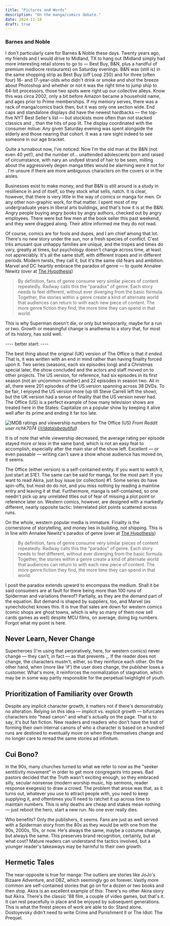 ```yaml
---
title: "Pictures and Words"
description: "On the manga/comics debate."
date: 2024-11-18
draft: true
---
```

### Barnes and Noble

I don't particularly care for Barnes & Noble these days. Twenty years ago, my friends and I would drive to Midland, TX to hang out (Midland simply had more interesting retail stores to go to — Best Buy, B&N, plus a handful of premium mediocre restaurants) on Saturday evenings. B&N was (still is) in the same shopping strip as Best Buy (off Loop 250) and for three (often four) 16- and 17-year-olds who didn't drink or smoke and shot the breeze about Photoshop and whether or not it was the right time to jump ship to 64-bit processors, those two spots were right up our collective alleys. Know this was circa 2002, only a bit before Amazon became a household name, and ages prior to Prime memberships. If my memory serves, there was a rack of manga/comics back then, but it was only one section wide. End caps and standalone displays did have the newest hardbacks — the top-five NYT Best Seller's list — but stockists more often than not stacked classics and _ than the hits of pop lit. The display coordinated with the consumer miliue: Any given Saturday evening was spent alongside the elderly and those nearing that cohort. It was a rare sight indeed to see someone in our age bracket.

Quite a turnabout now, I've noticed: Now I'm the old man at the B&N (not even 40 yet!), and the number of... unattended adolescents born and raised of circumstance, with nary an undyed strand of hair to be seen, milling about the aggressively degen manga titles would be alarming were it not for . I'm unsure if there are more ambiguous characters on the covers or in the aisles. 

Businesses exist to make money, and that B&N is still around is a study in reslilience in and of itself, so they stock what sells, natch. It is clear, however, that there is very little in the way of comics or manga for men. Or any other non-graphic work, for that matter. I spent most of my undergraduate years in liberal arts buildings, and that's how it is at the B&N. Angry people buying angry books by angry authors, checked out by angry employees. There were but few men at the book seller this past weekend, and they were dragged along. Their attire informed me they do not read.

Of course, comics are for fools and dupes, and I am chief among that lot. There's no new story under the sun, nor a fresh species of conflict. C'est très amusant que unhappy families are unique, and the tropes and times do vary, greatly at times, but  psychology doesn't change across time, at least not appreciably. It's all the same stuff, with different tropes and in different periods. Modern twists, they call it, but it's the same old fears and ambition. Marvel and DC heartily embrace the paradox of genre — to quote Annalee Newitz (over at [The Hypothesis](https://buttondown.com/thehypothesis/archive/how-much-are-you-willing-to-pay-for-a-fantasy/))

>By definition, fans of genre consume very similar pieces of content repeatedly. Radway calls this the “paradox” of genre. Each story needs to feel different, without ever diverging from the basic formula. Together, the stories within a genre create a kind of alternate world that audiences can return to with each new piece of content. The more genre fiction they find, the more time they can spend in that world.

This is why Superman doesn't die, or only but temporarily, maybe for a run or two. Growth or meaningful change is anathema to a story that, for most of its history, has sold well.

---- better start: ----

The best thing about the original (UK) version of The Office is that *it ended*. That is, it was written with an end in mind rather than having finality forced upon it. Two series (seasons, each six episodes long) and a Christmas special later, the show concluded and the actors and staff moved on to other projects. The US version, for reference, had six episodes in its first season (not an uncommon number) and 22 episodes in season two. All in all, there were 201 episodes of the US version spanning across 38 DVDs. To be fair, I enjoyed the US version more (up till Steve Carrell left the show), but the UK version had a sense of finality that the US version never had. The Office (US) is a perfect example of how many television shows are treated here in the States: Capitalize on a popular show by keeping it alive well after its prime and ending it far too late.

![IMDB ratings and viewership numbers for The Office (US)](2025-02-26_the_office_ratings.jpg)
*From Reddit user richk7074 ([/r/dataisbeautiful](https://www.reddit.com/r/dataisbeautiful/comments/66awqa/the_office_ratings_and_viewership_oc/))*

It is of note that while viewership decreased, the average rating per episode stayed more or less in the same band, which is not an easy feat to accomplish, especially after the main star of the show left. Excellent — or even passable — writing can't save a show whose audience has moved on, it seems.

The Office (either version) is a self-contained entity. If you want to watch it, just start at S1E1. The same can be said for manga, for the most part: If you want to read Akira, just buy issue (or collection) #1. Some series do have spin-offs, but most do do not, and you miss nothing by reading a mainline entry and leaving it at that. Furthermore, manga is self-contained, so one needn't pick up any unrelated titles out of fear of missing a plot point or reference later on. Western comics, however, are designed with a markedly different, nearly opposite tactic: Interrelated plot points scattered across runs.

On the whole, western popular media is immature. Finality is the cornerstone of storytelling, and money lies in building, not shipping. This is in line with Annalee Newitz's paradox of genre (over at [The Hypothesis](https://buttondown.com/thehypothesis/archive/how-much-are-you-willing-to-pay-for-a-fantasy/))

>By definition, fans of genre consume very similar pieces of content repeatedly. Radway calls this the “paradox” of genre. Each story needs to feel different, without ever diverging from the basic formula. Together, the stories within a genre create a kind of alternate world that audiences can return to with each new piece of content. The more genre fiction they find, the more time they can spend in that world.

I posit the paradox extends upward to encompass the medium. Shall it be said consumers are at fault for there being more than 100 runs of Spiderman and variations thereof? Partially, as they are the demand part of the equation. But demand is shaped by suppliers, too, and Marvel (as synechdoche) knows this. It is true that sales are down for western comics (comic shops are ghost towns, which is why so many of them now sell cards games as well) despite MCU films, on average, doing big numbers. Forgot what my point is here.

## Never Learn, Never Change

Superheroes (I'm using that perjoratively, here, for western comics) never change — they can't, in fact — as that prevents _. If the reader does not change, the characters mustn't, either, so they reinforce each other. On the other hand, when (more like 'if') the user does change, the publsher loses a customer. What's more, it reinforces the normalization of stagnation, which may be in some way partly responsible for the perpetual twighlight of youth.

## Prioritization of Familiarity over Growth

Despite any implicit character growth, it matters not if there's demonstrably no alteration. Relying on this idea — implicit vs. explicit growth — bifurcates characters into "head canon" and what's actually on the page. That is to say, it's but fan fiction. New readers and readers who don't have the trait of forming their own internal canons of who a character is based on a hundred runs are destined to eventually move on when they themselves change and no longer care to reread the same stories ad infinitum. 

## Cui Bono?

In the 90s, many churches turned to what we refer to now as the "seeker sentitivity movement" in order to get more congregants into pews. Bad pastors decided that the Truth wasn't exciting enough, so they embraced silly, secular nonsense (modern worship music, hip sermons, reader response exegesis) to draw a crowd. The problem that arose was that, as it turns out, whatever you use to attract people with, you need to keep supplying it, and oftentimes you'll need to ratchet it up across time to maintain  numbers. This is why deaths are cheap and stakes mean nothing — just reboot the hero, start a new run. No one ever really dies.

Who benefits? Only the publishers, it seems. Fans are just as well served with a Spiderman story from the 80s as they would be with one from the 90s, 2000s, 10s, or now. He's always the same, maybe a costume change, but always the same. This preserves brand recognition, certainly, but at what cost? Mature readers can understand the tactics involved, but a younger reader's takeaways may be harmful to their own growth. 

## Hermetic Tales

The near-opposite is true for manga: The outliers are stories like JoJo's Bizaare Adventure, and DBZ, which seemingly go on forever. Vastly more common are self-contained stories that go on for a dozen or two books and then stop. Akira is an excellent example of this: There's no other Akira story but Akira. There's the classic '88 film, a couple of video games, but that's it. It can rest peacefully in place and be enjoyed by subsequent generations. This is what the finest pieces of work are able to do: Stand alone. Dostoyevsky didn't need to write Crime and Punishment II or The Idiot: The Prequel. 
